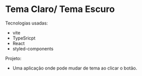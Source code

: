 # Tema Claro/ Tema Escuro

Tecnologias usadas:
- vite
- TypeSricpt
- React
- styled-components

Projeto:
- Uma aplicação onde pode mudar de tema ao clicar o botão.
